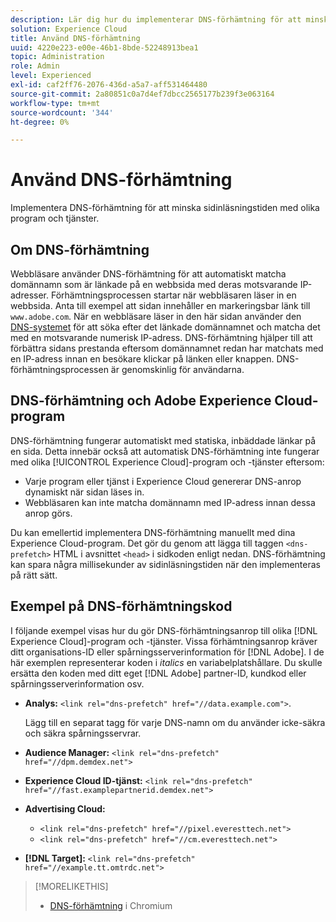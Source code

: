 ```yaml
---
description: Lär dig hur du implementerar DNS-förhämtning för att minska sidinläsningstiden med olika program och tjänster i Experience Cloud.
solution: Experience Cloud
title: Använd DNS-förhämtning
uuid: 4220e223-e00e-46b1-8bde-52248913bea1
topic: Administration
role: Admin
level: Experienced
exl-id: caf2ff76-2076-436d-a5a7-aff531464480
source-git-commit: 2a80851c0a7d4ef7dbcc2565177b239f3e063164
workflow-type: tm+mt
source-wordcount: '344'
ht-degree: 0%

---
```


# Använd DNS-förhämtning

Implementera DNS-förhämtning för att minska sidinläsningstiden med olika program och tjänster.

## Om DNS-förhämtning

Webbläsare använder DNS-förhämtning för att automatiskt matcha domännamn som är länkade på en webbsida med deras motsvarande IP-adresser. Förhämtningsprocessen startar när webbläsaren läser in en webbsida. Anta till exempel att sidan innehåller en markeringsbar länk till `www.adobe.com`. När en webbläsare läser in den här sidan använder den [DNS-systemet](https://www.networksolutions.com/support/what-is-a-domain-name-server-dns-and-how-does-it-work/) för att söka efter det länkade domännamnet och matcha det med en motsvarande numerisk IP-adress. DNS-förhämtning hjälper till att förbättra sidans prestanda eftersom domännamnet redan har matchats med en IP-adress innan en besökare klickar på länken eller knappen. DNS-förhämtningsprocessen är genomskinlig för användarna.

## DNS-förhämtning och Adobe Experience Cloud-program

DNS-förhämtning fungerar automatiskt med statiska, inbäddade länkar på en sida. Detta innebär också att automatisk DNS-förhämtning inte fungerar med olika [!UICONTROL Experience Cloud]-program och -tjänster eftersom:

* Varje program eller tjänst i Experience Cloud genererar DNS-anrop dynamiskt när sidan läses in.
* Webbläsaren kan inte matcha domännamn med IP-adress innan dessa anrop görs.

Du kan emellertid implementera DNS-förhämtning manuellt med dina Experience Cloud-program. Det gör du genom att lägga till taggen `<dns-prefetch>` HTML i avsnittet `<head>` i sidkoden enligt nedan. DNS-förhämtning kan spara några millisekunder av sidinläsningstiden när den implementeras på rätt sätt.

## Exempel på DNS-förhämtningskod

I följande exempel visas hur du gör DNS-förhämtningsanrop till olika [!DNL Experience Cloud]-program och -tjänster. Vissa förhämtningsanrop kräver ditt organisations-ID eller spårningsserverinformation för [!DNL Adobe]. I de här exemplen representerar koden i *italics* en variabelplatshållare. Du skulle ersätta den koden med ditt eget [!DNL Adobe] partner-ID, kundkod eller spårningsserverinformation osv.

* **Analys:** `<link rel="dns-prefetch" href="//data.example.com">`.

  Lägg till en separat tagg för varje DNS-namn om du använder icke-säkra och säkra spårningsservrar.

* **Audience Manager:** `<link rel="dns-prefetch" href="//dpm.demdex.net">`

* **Experience Cloud ID-tjänst:** `<link rel="dns-prefetch" href="//fast.examplepartnerid.demdex.net">`

* **Advertising Cloud:**

   * `<link rel="dns-prefetch" href="//pixel.everesttech.net">`
   * `<link rel="dns-prefetch" href="//cm.everesttech.net">`

* **[!DNL Target]:** `<link rel="dns-prefetch" href="//example.tt.omtrdc.net">`

>[!MORELIKETHIS]
>
>* [DNS-förhämtning](https://www.chromium.org/developers/design-documents/dns-prefetching) i Chromium
